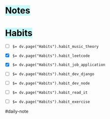 # <mark style="background: #ABF7F7A6;">Notes</mark>



# <mark style="background: #ABF7F7A6;">Habits</mark>

- [ ] `$= dv.page("Habits").habit_music_theory`
- [x] `$= dv.page("Habits").habit_leetcode`
- [x] `$= dv.page("Habits").habit_job_application`
- [ ] `$= dv.page("Habits").habit_dev_django`
- [ ] `$= dv.page("Habits").habit_dev_node` 
- [ ] `$= dv.page("Habits").habit_read_it`
- [ ] `$= dv.page("Habits").habit_exercise`


#daily-note

